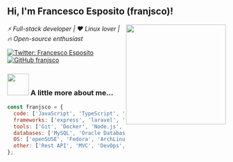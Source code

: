 <h2> Hi, I'm Francesco Esposito (franjsco)!</h2>
<img align='right' src="https://i.giphy.com/media/13FrpeVH09Zrb2/giphy.webp" width="230">
<p><em>⚡ Full-stack developer |  ❤️ Linux lover | 🔥 Open-source enthusiast</em></p>

[![Twitter: Francesco Esposito](https://img.shields.io/twitter/follow/franjsco?style=social)](https://twitter.com/franjsco)
[![GitHub franjsco](https://img.shields.io/github/followers/franjsco?label=follow&style=social)](https://github.com/franjsco)


### <img src="https://media2.giphy.com/media/cpAGF6uxLw93uuQNNJ/giphy.gif" width="50"> A little more about me...  

```javascript
const franjsco = {
  code: ['JavaScript', 'TypeScript', 'PHP', 'Python', 'SQL', 'HTML', 'CSS'],
  frameworks: ['express', 'laravel', 'React', 'Angular', 'Bootstrap'],
  tools: ['Git', 'Docker', 'Node.js', 'Bash'],
  databases: ['MySQL', 'Oracle Database', 'Postgres', 'MongoDB'],
  OS: ['openSUSE', 'Fedora', 'ArchLinux', 'Ubuntu', 'Debian', 'Windows'],
  other: ['Rest API', 'MVC', 'DevOps', 'Cloud', 'Bitcoin']
};
```
